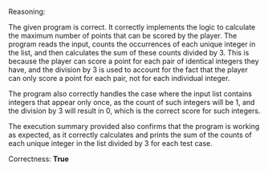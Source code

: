 Reasoning:

The given program is correct. It correctly implements the logic to calculate the maximum number of points that can be scored by the player. The program reads the input, counts the occurrences of each unique integer in the list, and then calculates the sum of these counts divided by 3. This is because the player can score a point for each pair of identical integers they have, and the division by 3 is used to account for the fact that the player can only score a point for each pair, not for each individual integer.

The program also correctly handles the case where the input list contains integers that appear only once, as the count of such integers will be 1, and the division by 3 will result in 0, which is the correct score for such integers.

The execution summary provided also confirms that the program is working as expected, as it correctly calculates and prints the sum of the counts of each unique integer in the list divided by 3 for each test case.

Correctness: **True**